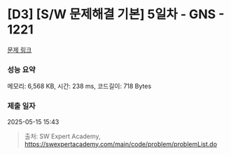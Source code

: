 # [D3] [S/W 문제해결 기본] 5일차 - GNS - 1221 

[문제 링크](https://swexpertacademy.com/main/code/problem/problemDetail.do?contestProbId=AV14jJh6ACYCFAYD) 

### 성능 요약

메모리: 6,568 KB, 시간: 238 ms, 코드길이: 718 Bytes

### 제출 일자

2025-05-15 15:43



> 출처: SW Expert Academy, https://swexpertacademy.com/main/code/problem/problemList.do